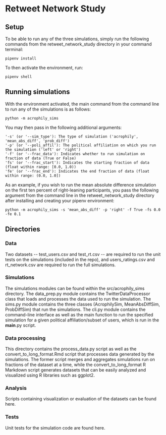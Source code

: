 # Retweet Network Study 

## Setup

To be able to run any of the three simulations, simply run the following commands from the retweet_network_study directory in your command terminal:
```
pipenv install
```

To then activate the environment, run:
```
pipenv shell
```

## Running simulations

With the environment activated, the main command from the command line to run any of the simulations is as follows:
```
python -m acrophily_sims
```

You may then pass in the following additional arguments:
```
'-s' (or '--sim_type'): The type of simulation ('acrophily', 'mean_abs_diff', 'prob_diff')
'-p' (or '--poli_affil'): The political affiliation on which you run the simulation ('left' or 'right')
'-f' (or '--frac_data'): Indicates whether to run simulation on fraction of data (True or False)
'fs' (or '--frac_start'): Indicates the starting fraction of data (float within range: [0.0, 1.0))
'fe' (or '--frac_end'): Indicates the end fraction of data (float within range: (0.0, 1.0])
```

As an example, if you wish to run the mean absolute difference simulation on the first ten percent of right-leaning participants, you pass the following argument from the command line in the retweet_network_study directory after installing and creating your pipenv environment:
```
python -m acrophily_sims -s 'mean_abs_diff' -p 'right' -f True -fs 0.0 -fe 0.1
```

## Directories

### Data

Two datasets -- test_users.csv and test_rt.csv -- are required to run the unit tests on the simulations (included in the repo), and users_ratings.csv and rt_network.csv are required to run the full simulations.

### Simulations
The simulations modules can be found within the src/acrophily_sims directory. The data_prep.py module contains the TwitterDataProcessor class that loads and processes the data used to run the simulation. The sims.py module contains the three classes (AcrophilySim, MeanAbsDiffSim, ProbDiffSim) that run the simulations. The cli.py module contains the command-line interface as well as the main function to run the specified simulation for a given political affiliation/subset of users, which is run in the __main__.py script. 

### Data processing

This directory contains the process_data.py script as well as the convert_to_long_format.Rmd script that processes data generated by the simulations. The former script merges and aggregates simulations run on fractions of the dataset at a time, while the convert_to_long_format R Markdown script generates datasets that can be easily analyzed and visualized using R libraries such as ggplot2. 

### Analysis

Scripts containing visualization or evaluation of the datasets can be found here.

### Tests

Unit tests for the simulation code are found here.
